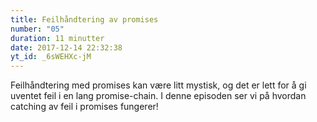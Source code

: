 ```yaml
---
title: Feilhåndtering av promises
number: "05"
duration: 11 minutter
date: 2017-12-14 22:32:38
yt_id: _6sWEHXc-jM
---
```


Feilhåndtering med promises kan være litt mystisk, og det er lett for å gi uventet feil i en lang promise-chain. I denne episoden ser vi på hvordan catching av feil i promises fungerer!